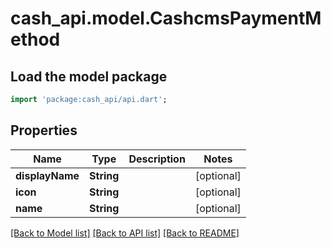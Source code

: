 # cash_api.model.CashcmsPaymentMethod

## Load the model package
```dart
import 'package:cash_api/api.dart';
```

## Properties
Name | Type | Description | Notes
------------ | ------------- | ------------- | -------------
**displayName** | **String** |  | [optional] 
**icon** | **String** |  | [optional] 
**name** | **String** |  | [optional] 

[[Back to Model list]](../README.md#documentation-for-models) [[Back to API list]](../README.md#documentation-for-api-endpoints) [[Back to README]](../README.md)


